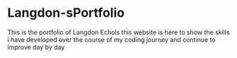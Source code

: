 # Langdon-sPortfolio
This is the portfolio of Langdon Echols this website is here to show the skills i have developed over the course of my coding journey and continue to improve day by day 